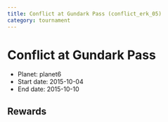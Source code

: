 ```yaml
---
title: Conflict at Gundark Pass (conflict_erk_05)
category: tournament
---
```

# Conflict at Gundark Pass

  * Planet: planet6
  * Start date: 2015-10-04
  * End date: 2015-10-10

## Rewards

